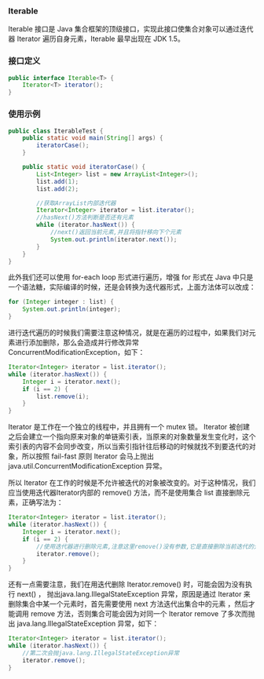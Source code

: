 ### Iterable

Iterable 接口是 Java 集合框架的顶级接口，实现此接口使集合对象可以通过迭代器 Iterator 遍历自身元素，Iterable 最早出现在 JDK 1.5。

### 接口定义

```java
public interface Iterable<T> {
    Iterator<T> iterator();
}
```

### 使用示例

```java
public class IterableTest {
	public static void main(String[] args) {
        iteratorCase();
    }

    public static void iteratorCase() {
        List<Integer> list = new ArrayList<Integer>();
        list.add(1);
        list.add(2);

        //获取ArrayList内部迭代器
        Iterator<Integer> iterator = list.iterator();
        //hasNext()方法判断是否还有元素
        while (iterator.hasNext()) {
            //next()返回当前元素,并且将指针移向下个元素
            System.out.println(iterator.next());
        }
    }
}
```

此外我们还可以使用 for-each loop 形式进行遍历，增强 for 形式在 Java 中只是一个语法糖，实际编译的时候，还是会转换为迭代器形式，上面方法体可以改成：

```java
for (Integer integer : list) {
	System.out.println(integer);
}
```

进行迭代遍历的时候我们需要注意这种情况，就是在遍历的过程中，如果我们对元素进行添加删除，那么会造成并行修改异常 ConcurrentModificationException，如下：

```java
Iterator<Integer> iterator = list.iterator();
while (iterator.hasNext()) {
	Integer i = iterator.next();
    if (i == 2) {
    	list.remove(i);
    }
}
```

Iterator 是工作在一个独立的线程中，并且拥有一个 mutex 锁。 Iterator 被创建之后会建立一个指向原来对象的单链索引表，当原来的对象数量发生变化时，这个索引表的内容不会同步改变，所以当索引指针往后移动的时候就找不到要迭代的对象，所以按照 fail-fast 原则 Iterator 会马上抛出 java.util.ConcurrentModificationException 异常。

所以 Iterator 在工作的时候是不允许被迭代的对象被改变的。对于这种情况，我们应当使用迭代器Iterator内部的 remove() 方法，而不是使用集合 list 直接删除元素，正确写法为：

```java
Iterator<Integer> iterator = list.iterator();
while (iterator.hasNext()) {
	Integer i = iterator.next();
    if (i == 2) {
        //使用迭代器进行删除元素,注意这里remove()没有参数,它是直接删除当前迭代的元素
    	iterator.remove();
    }
}
```

还有一点需要注意，我们在用迭代删除 Iterator.remove() 时，可能会因为没有执行 next() ， 抛出java.lang.IllegalStateException 异常，原因是通过 Iterator 来删除集合中某一个元素时，首先需要使用 next 方法迭代出集合中的元素 ，然后才能调用 remove 方法，否则集合可能会因为对同一个 Iterator remove 了多次而抛出 java.lang.IllegalStateException 异常，如下：

```java
Iterator<Integer> iterator = list.iterator();
while (iterator.hasNext()) {
    //第二次会抛java.lang.IllegalStateException异常
    iterator.remove();
}
```

